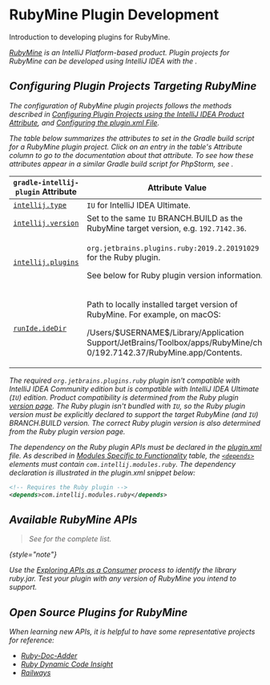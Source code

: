 <!-- Copyright 2000-2024 JetBrains s.r.o. and contributors. Use of this source code is governed by the Apache 2.0 license. -->

# RubyMine Plugin Development

<link-summary>Introduction to developing plugins for RubyMine.</link-summary>

<var name="productID" value="ruby"/>
<var name="marketplaceProductID" value="ruby"/>
<include from="snippets.md" element-id="jetbrainsIDE_TLDR"/>

[RubyMine](https://www.jetbrains.com/ruby/) is an IntelliJ Platform-based product.
Plugin projects for RubyMine can be developed using IntelliJ IDEA with the [](tools_gradle_intellij_plugin.md).

<include from="snippets.md" element-id="jetbrainsProductOpenSourceLicense"/>

## Configuring Plugin Projects Targeting RubyMine

The configuration of RubyMine plugin projects follows the methods described in [Configuring Plugin Projects using the IntelliJ IDEA Product Attribute](dev_alternate_products.md#configuring-plugin-projects-using-the-intellij-idea-product-attribute), and [Configuring the plugin.xml File](dev_alternate_products.md#configuring-pluginxml).

The table below summarizes the [](tools_gradle_intellij_plugin.md) attributes to set in the Gradle build script for a RubyMine plugin project.
Click on an entry in the table's *Attribute* column to go to the documentation about that attribute.
To see how these attributes appear in a similar Gradle build script for PhpStorm, see [](dev_alternate_products.md#configuring-gradle-build-script-using-the-intellij-idea-product-attribute).

| `gradle-intellij-plugin` Attribute                                               | Attribute Value                                                                                                                                                                                                                |
|----------------------------------------------------------------------------------|--------------------------------------------------------------------------------------------------------------------------------------------------------------------------------------------------------------------------------|
| [`intellij.type`](tools_gradle_intellij_plugin.md#intellij-extension-type)       | `IU` for IntelliJ IDEA Ultimate.                                                                                                                                                                                               |
| [`intellij.version`](tools_gradle_intellij_plugin.md#intellij-extension-version) | Set to the same `IU` BRANCH.BUILD as the RubyMine target version, e.g. `192.7142.36`.                                                                                                                                          |
| [`intellij.plugins`](tools_gradle_intellij_plugin.md#intellij-extension-plugins) | <p>`org.jetbrains.plugins.ruby:2019.2.20191029` for the Ruby plugin.</p><p>See below for Ruby plugin version information.</p>                                                                                                  |
| [`runIde.ideDir`](tools_gradle_intellij_plugin.md#tasks-runide-idedir)           | <p>Path to locally installed target version of RubyMine. For example, on macOS:</p><p><path>/Users/\$USERNAME\$/Library/Application Support/JetBrains/Toolbox/apps/RubyMine/ch-0/192.7142.37/RubyMine.app/Contents</path>.</p> |

The required `org.jetbrains.plugins.ruby` plugin isn't compatible with IntelliJ IDEA Community edition but is compatible with IntelliJ IDEA Ultimate (`IU`) edition.
Product compatibility is determined from the Ruby plugin [version page](https://plugins.jetbrains.com/plugin/1293-ruby/versions).
The Ruby plugin isn't bundled with `IU`, so the Ruby plugin version must be explicitly declared to support the target RubyMine (and `IU`) BRANCH.BUILD version.
The correct Ruby plugin version is also determined from the Ruby plugin version page.

The dependency on the Ruby plugin APIs must be declared in the <path>[plugin.xml](plugin_configuration_file.md)</path> file.
As described in [Modules Specific to Functionality](plugin_compatibility.md#modules-specific-to-functionality) table, the [`<depends>`](plugin_configuration_file.md#idea-plugin__depends) elements must contain `com.intellij.modules.ruby`.
The dependency declaration is illustrated in the <path>plugin.xml</path> snippet below:

```xml
<!-- Requires the Ruby plugin -->
<depends>com.intellij.modules.ruby</depends>
```

## Available RubyMine APIs

> See [](rubymine_extension_point_list.md) for the complete list.
>
{style="note"}

Use the [Exploring APIs as a Consumer](plugin_compatibility.md#exploring-apis-as-a-consumer) process to identify the library <path>ruby.jar</path>.
Test your plugin with any version of RubyMine you intend to support.

## Open Source Plugins for RubyMine

When learning new APIs, it is helpful to have some representative projects for reference:
* [Ruby-Doc-Adder](https://github.com/aristotll/RubyDocAdder)
* [Ruby Dynamic Code Insight](https://github.com/JetBrains/ruby-type-inference)
* [Railways](https://github.com/basgren/railways)
